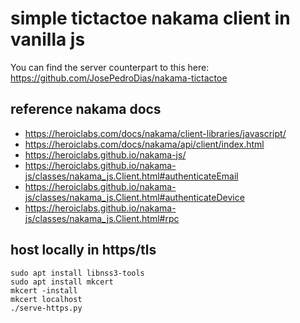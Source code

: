 # simple tictactoe nakama client in vanilla js

You can find the server counterpart to this here: https://github.com/JosePedroDias/nakama-tictactoe

## reference nakama docs

- https://heroiclabs.com/docs/nakama/client-libraries/javascript/
- https://heroiclabs.com/docs/nakama/api/client/index.html
- https://heroiclabs.github.io/nakama-js/
- https://heroiclabs.github.io/nakama-js/classes/nakama_js.Client.html#authenticateEmail
- https://heroiclabs.github.io/nakama-js/classes/nakama_js.Client.html#authenticateDevice
- https://heroiclabs.github.io/nakama-js/classes/nakama_js.Client.html#rpc

## host locally in https/tls

```
sudo apt install libnss3-tools
sudo apt install mkcert
mkcert -install
mkcert localhost
./serve-https.py
```
